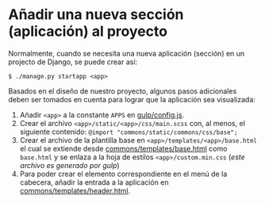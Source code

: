# Añadir una nueva sección (aplicación) al proyecto

Normalmente, cuando se necesita una nueva aplicación (sección) en un projecto de Django, se puede crear así:

```console
$ ./manage.py startapp <app>
```

Basados en el diseño de nuestro proyecto, algunos pasos adicionales deben ser tomados en cuenta para lograr que la aplicación sea visualizada:

1. Añadir `<app>` a la constante `APPS` en [gulp/config.js](gulp/config.js).
2. Crear el archivo `<app>/static/<app>/css/main.scss` con, al menos, el siguiente contenido: `@import "commons/static/commons/css/base";`
3. Crear el archivo de la plantilla base en `<app>/templates/<app>/base.html` el cual se extiende desde [commons/templates/base.html](commons/templates/base.html) como `base.html` y se enlaza a la hoja de estilos `<app>/custom.min.css` (_este archivo es generado por gulp_)
4. Para poder crear el elemento correspondiente en el menú de la cabecera, añadir la entrada a la aplicación en [commons/templates/header.html](commons/templates/header.html).
